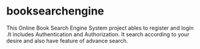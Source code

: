 # booksearchengine
This Online Book Search Engine System project ables to register and login .It includes Authentication and Authorization. It search according to your desire and also have feature of advance search.
